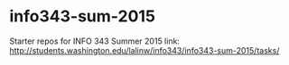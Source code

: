 # info343-sum-2015
Starter repos for INFO 343 Summer 2015
link: http://students.washington.edu/lalinw/info343/info343-sum-2015/tasks/
